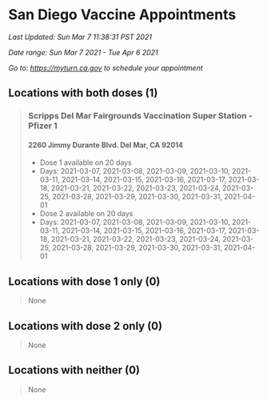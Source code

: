 # San Diego Vaccine Appointments
*Last Updated: Sun Mar 7 11:38:31 PST 2021*

*Date range: Sun Mar 7 2021 - Tue Apr 6 2021*

*Go to: <https://myturn.ca.gov> to schedule your appointment*


## Locations with both doses (1)

>### Scripps Del Mar Fairgrounds Vaccination Super Station - Pfizer 1
>#### 2260 Jimmy Durante Blvd. Del Mar, CA 92014
>- Dose 1 available on 20 days
>  - Days: 2021-03-07, 2021-03-08, 2021-03-09, 2021-03-10, 2021-03-11, 2021-03-14, 2021-03-15, 2021-03-16, 2021-03-17, 2021-03-18, 2021-03-21, 2021-03-22, 2021-03-23, 2021-03-24, 2021-03-25, 2021-03-28, 2021-03-29, 2021-03-30, 2021-03-31, 2021-04-01
>- Dose 2 available on 20 days
>  - Days: 2021-03-07, 2021-03-08, 2021-03-09, 2021-03-10, 2021-03-11, 2021-03-14, 2021-03-15, 2021-03-16, 2021-03-17, 2021-03-18, 2021-03-21, 2021-03-22, 2021-03-23, 2021-03-24, 2021-03-25, 2021-03-28, 2021-03-29, 2021-03-30, 2021-03-31, 2021-04-01

## Locations with dose 1 only (0)

>None

## Locations with dose 2 only (0)

>None

## Locations with neither (0)

>None

